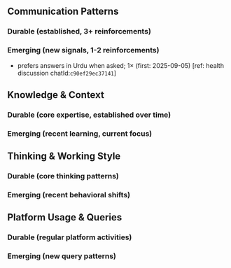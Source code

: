 ## Communication Patterns
### Durable (established, 3+ reinforcements)
### Emerging (new signals, 1-2 reinforcements)
- prefers answers in Urdu when asked; 1× (first: 2025-09-05) [ref: health discussion chatId:`c90ef29ec37141`]

## Knowledge & Context
### Durable (core expertise, established over time)
### Emerging (recent learning, current focus)

## Thinking & Working Style
### Durable (core thinking patterns)
### Emerging (recent behavioral shifts)

## Platform Usage & Queries
### Durable (regular platform activities)
### Emerging (new query patterns)